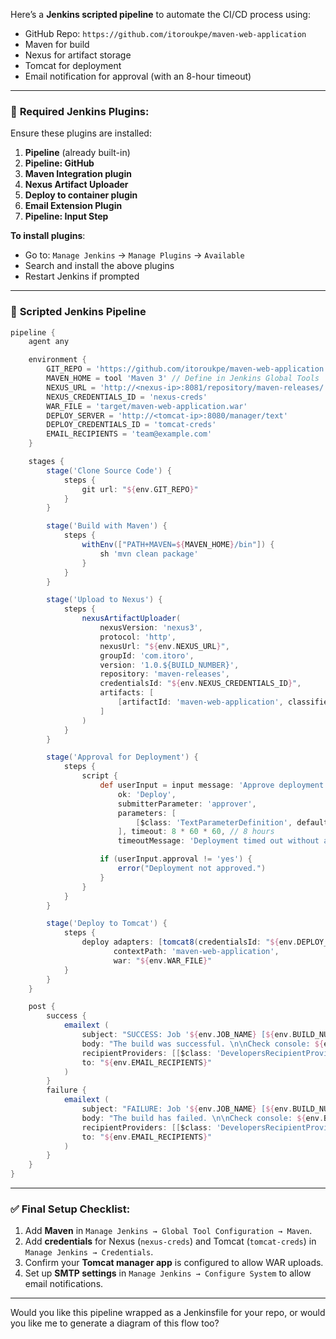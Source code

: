 Here’s a **Jenkins scripted pipeline** to automate the CI/CD process using:

- GitHub Repo: `https://github.com/itoroukpe/maven-web-application`
- Maven for build
- Nexus for artifact storage
- Tomcat for deployment
- Email notification for approval (with an 8-hour timeout)

---

### 🔧 **Required Jenkins Plugins**:
Ensure these plugins are installed:

1. **Pipeline** (already built-in)
2. **Pipeline: GitHub**
3. **Maven Integration plugin**
4. **Nexus Artifact Uploader**
5. **Deploy to container plugin**
6. **Email Extension Plugin**
7. **Pipeline: Input Step**

**To install plugins**:
- Go to: `Manage Jenkins` → `Manage Plugins` → `Available`
- Search and install the above plugins
- Restart Jenkins if prompted

---

### 📜 **Scripted Jenkins Pipeline**

```groovy
pipeline {
    agent any

    environment {
        GIT_REPO = 'https://github.com/itoroukpe/maven-web-application.git'
        MAVEN_HOME = tool 'Maven 3' // Define in Jenkins Global Tools
        NEXUS_URL = 'http://<nexus-ip>:8081/repository/maven-releases/'
        NEXUS_CREDENTIALS_ID = 'nexus-creds'
        WAR_FILE = 'target/maven-web-application.war'
        DEPLOY_SERVER = 'http://<tomcat-ip>:8080/manager/text'
        DEPLOY_CREDENTIALS_ID = 'tomcat-creds'
        EMAIL_RECIPIENTS = 'team@example.com'
    }

    stages {
        stage('Clone Source Code') {
            steps {
                git url: "${env.GIT_REPO}"
            }
        }

        stage('Build with Maven') {
            steps {
                withEnv(["PATH+MAVEN=${MAVEN_HOME}/bin"]) {
                    sh 'mvn clean package'
                }
            }
        }

        stage('Upload to Nexus') {
            steps {
                nexusArtifactUploader(
                    nexusVersion: 'nexus3',
                    protocol: 'http',
                    nexusUrl: "${env.NEXUS_URL}",
                    groupId: 'com.itoro',
                    version: '1.0.${BUILD_NUMBER}',
                    repository: 'maven-releases',
                    credentialsId: "${env.NEXUS_CREDENTIALS_ID}",
                    artifacts: [
                        [artifactId: 'maven-web-application', classifier: '', file: "${env.WAR_FILE}", type: 'war']
                    ]
                )
            }
        }

        stage('Approval for Deployment') {
            steps {
                script {
                    def userInput = input message: 'Approve deployment to Tomcat?', 
                        ok: 'Deploy',
                        submitterParameter: 'approver',
                        parameters: [
                            [$class: 'TextParameterDefinition', defaultValue: 'yes', description: 'Type "yes" to approve', name: 'approval']
                        ], timeout: 8 * 60 * 60, // 8 hours
                        timeoutMessage: 'Deployment timed out without approval.'

                    if (userInput.approval != 'yes') {
                        error("Deployment not approved.")
                    }
                }
            }
        }

        stage('Deploy to Tomcat') {
            steps {
                deploy adapters: [tomcat8(credentialsId: "${env.DEPLOY_CREDENTIALS_ID}", path: '', url: "${env.DEPLOY_SERVER}")],
                       contextPath: 'maven-web-application',
                       war: "${env.WAR_FILE}"
            }
        }
    }

    post {
        success {
            emailext (
                subject: "SUCCESS: Job '${env.JOB_NAME} [${env.BUILD_NUMBER}]'",
                body: "The build was successful. \n\nCheck console: ${env.BUILD_URL}",
                recipientProviders: [[$class: 'DevelopersRecipientProvider']],
                to: "${env.EMAIL_RECIPIENTS}"
            )
        }
        failure {
            emailext (
                subject: "FAILURE: Job '${env.JOB_NAME} [${env.BUILD_NUMBER}]'",
                body: "The build has failed. \n\nCheck console: ${env.BUILD_URL}",
                recipientProviders: [[$class: 'DevelopersRecipientProvider']],
                to: "${env.EMAIL_RECIPIENTS}"
            )
        }
    }
}
```

---

### ✅ **Final Setup Checklist**:

1. Add **Maven** in `Manage Jenkins → Global Tool Configuration → Maven`.
2. Add **credentials** for Nexus (`nexus-creds`) and Tomcat (`tomcat-creds`) in `Manage Jenkins → Credentials`.
3. Confirm your **Tomcat manager app** is configured to allow WAR uploads.
4. Set up **SMTP settings** in `Manage Jenkins → Configure System` to allow email notifications.

---

Would you like this pipeline wrapped as a Jenkinsfile for your repo, or would you like me to generate a diagram of this flow too?
